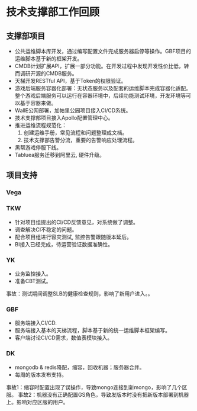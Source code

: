 # 技术支撑部工作回顾

## 支撑部项目

* 公共运维脚本库开发，通过编写配置文件完成服务器启停等操作。GBF项目的运维脚本基于新的框架开发。
* CMDB计划扩展API，扩展一部分功能。在开发过程中发现开发性价比低，转而调研开源的CMDB服务。
* 天梯开发RESTful API，基于Token的权限验证。
* 游戏后端服务容器化部署：无状态服务以及配套的运维脚本完成容器化适配。整个游戏后端服务可以运行在容器环境中，后续功能测试环境，开发环境等可以基于容器来做。
* WallE公网部署，加帕里公园项目接入CI/CD系统。
* 技术支撑部项目接入Apollo配置管理中心。
* 推进运维流程规范化：
  1. 创建运维手册，常见流程和问题整理成文档。
  2. 技术支撑部告警分流，重要的告警响应处理流程。
* 黑帮游戏停服下线。
* Tabluea服务迁移到阿里云, 硬件升级。

## 项目支持

### Vega



### TKW

* 针对项目组提出的CI/CD反馈意见，对系统做了调整。
* 调查解决CI不稳定的问题。
* 配合项目组进行容灾测试, 监控告警跟随版本延后。
* BI接入已经完成，待运营验证数据准确性。

### YK

* 业务监控接入。
* 准备CBT测试。

事故：测试期间调整SLB的健康检查规则，影响了新用户进入。。

### GBF

* 服务端接入CI/CD.
* 服务端接入基本的天梯流程，脚本基于新的统一运维脚本框架编写。
* 客户端讨论CI/CD需求，数值表模块接入。

### DK

* mongodb & redis降配，缩容，回收机器；服务器合并。
* 每周的版本发布支持。

事故1：缩容时配置出现了误操作，导致mongo连接到新mongo，影响了几个区服。
事故2：机器没有正确配置GS角色，导致发版本时没有把新版本部署到机器上。影响对应区服的用户。
